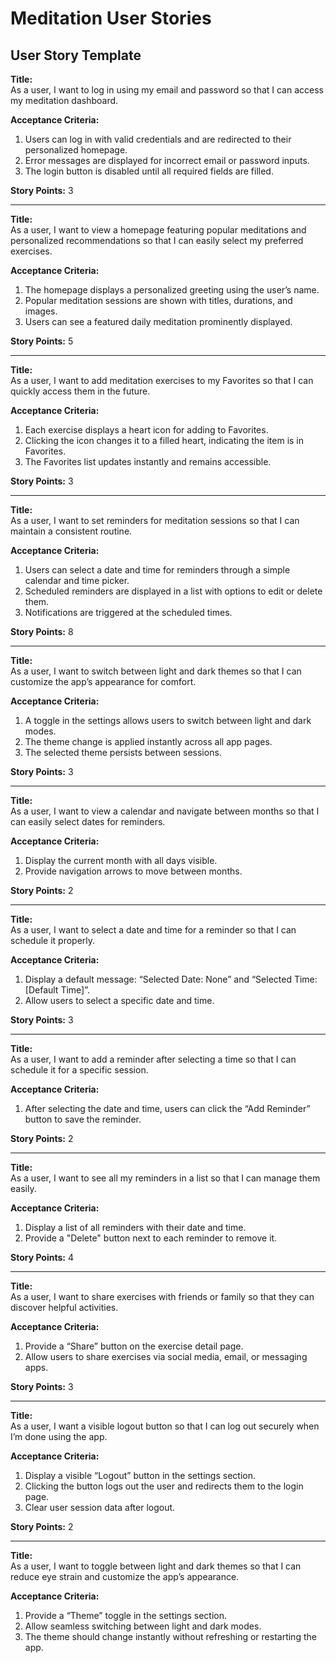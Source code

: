# Meditation User Stories

## User Story Template
**Title:**  
As a user, I want to log in using my email and password so that I can access my meditation dashboard.  

**Acceptance Criteria:**
1. Users can log in with valid credentials and are redirected to their personalized homepage.  
2. Error messages are displayed for incorrect email or password inputs.  
3. The login button is disabled until all required fields are filled.  

**Story Points:** 3

---

**Title:**  
As a user, I want to view a homepage featuring popular meditations and personalized recommendations so that I can easily select my preferred exercises.  

**Acceptance Criteria:**
1. The homepage displays a personalized greeting using the user’s name.
2. Popular meditation sessions are shown with titles, durations, and images.
3. Users can see a featured daily meditation prominently displayed.

**Story Points:** 5

---

**Title:**  
As a user, I want to add meditation exercises to my Favorites so that I can quickly access them in the future.  

**Acceptance Criteria:**
1. Each exercise displays a heart icon for adding to Favorites.
2. Clicking the icon changes it to a filled heart, indicating the item is in Favorites.
3. The Favorites list updates instantly and remains accessible.

**Story Points:** 3

---

**Title:**  
As a user, I want to set reminders for meditation sessions so that I can maintain a consistent routine.  

**Acceptance Criteria:**
1. Users can select a date and time for reminders through a simple calendar and time picker.
2. Scheduled reminders are displayed in a list with options to edit or delete them.
3. Notifications are triggered at the scheduled times.

**Story Points:** 8

---

**Title:**  
As a user, I want to switch between light and dark themes so that I can customize the app’s appearance for comfort.  

**Acceptance Criteria:**
1. A toggle in the settings allows users to switch between light and dark modes.
2. The theme change is applied instantly across all app pages.
3. The selected theme persists between sessions.

**Story Points:** 3

---

**Title:**  
As a user, I want to view a calendar and navigate between months so that I can easily select dates for reminders.  

**Acceptance Criteria:**
1. Display the current month with all days visible.  
2. Provide navigation arrows to move between months.  

**Story Points:** 2

---

**Title:**  
As a user, I want to select a date and time for a reminder so that I can schedule it properly.  

**Acceptance Criteria:**
1. Display a default message: “Selected Date: None” and “Selected Time: [Default Time]”.  
2. Allow users to select a specific date and time.  

**Story Points:** 3

---

**Title:**  
As a user, I want to add a reminder after selecting a time so that I can schedule it for a specific session.  

**Acceptance Criteria:**
1. After selecting the date and time, users can click the “Add Reminder” button to save the reminder.  

**Story Points:** 2

---

**Title:**  
As a user, I want to see all my reminders in a list so that I can manage them easily.  

**Acceptance Criteria:**
1. Display a list of all reminders with their date and time.  
2. Provide a "Delete" button next to each reminder to remove it.  

**Story Points:** 4

---

**Title:**  
As a user, I want to share exercises with friends or family so that they can discover helpful activities.  

**Acceptance Criteria:**
1. Provide a “Share” button on the exercise detail page.  
2. Allow users to share exercises via social media, email, or messaging apps.  

**Story Points:** 3

---

**Title:**  
As a user, I want a visible logout button so that I can log out securely when I’m done using the app.  

**Acceptance Criteria:**
1. Display a visible “Logout” button in the settings section.  
2. Clicking the button logs out the user and redirects them to the login page.  
3. Clear user session data after logout.  

**Story Points:** 2

---

**Title:**  
As a user, I want to toggle between light and dark themes so that I can reduce eye strain and customize the app’s appearance.  

**Acceptance Criteria:**
1. Provide a “Theme” toggle in the settings section.  
2. Allow seamless switching between light and dark modes.  
3. The theme should change instantly without refreshing or restarting the app.  
